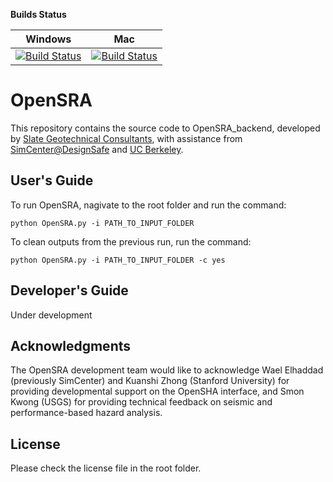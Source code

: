 **Builds Status**

| **Windows** | **Mac** |
|---|---|
[![Build Status]()]()|[![Build Status]()]()

# OpenSRA
This repository contains the source code to OpenSRA_backend, developed by [Slate Geotechnical Consultants](http://slategeotech.com/), with assistance from [SimCenter@DesignSafe](https://simcenter.designsafe-ci.org/) and [UC Berkeley](https://ce.berkeley.edu/).

## User's Guide
To run OpenSRA, nagivate to the root folder and run the command:
```
python OpenSRA.py -i PATH_TO_INPUT_FOLDER
```

To clean outputs from the previous run, run the command:
```
python OpenSRA.py -i PATH_TO_INPUT_FOLDER -c yes
```

## Developer's Guide
Under development

## Acknowledgments
The OpenSRA development team would like to acknowledge Wael Elhaddad (previously SimCenter) and Kuanshi Zhong (Stanford University) for providing developmental support on the OpenSHA interface, and Smon Kwong (USGS) for providing technical feedback on seismic and performance-based hazard analysis.

## License
Please check the license file in the root folder.


